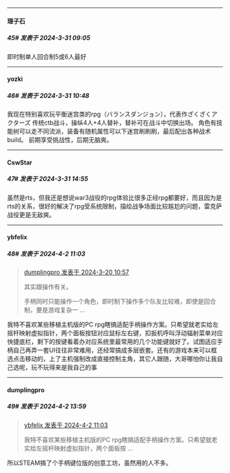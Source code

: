 ﻿
*****

####  理子石  
##### 45#       发表于 2024-3-31 09:05

即时制单人回合制5或6人最好


*****

####  yozki  
##### 46#       发表于 2024-3-31 10:48

我现在特别喜欢玩平衡迷宫类的rpg（バランスダンジョン），代表作ざくざくアクターズ
传统ctb战斗，操纵4人+4人替补，替补可在战斗中切换出场。
角色有技能树可以走不同流派，装备有随机属性可以下迷宫刷刷刷，最后配出各种战术build。
前期享受挑战性，后期无脑爽。


*****

####  CswStar  
##### 47#       发表于 2024-3-31 14:55

虽然是rts，但我还是想说war3战役的rpg体验比很多正经rpg都要好，而且因为是rts的关系，很好的解决了rpg受系统限制，描绘战争场面比较尴尬的问题，雷克萨战役更是无敌爽。


*****

####  ybfelix  
##### 48#       发表于 2024-4-2 11:03

<blockquote><a href="httphttps://bbs.saraba1st.com/2b/forum.php?mod=redirect&amp;goto=findpost&amp;pid=64307949&amp;ptid=2176271" target="_blank">dumplingpro 发表于 2024-3-20 10:57</a>

其实跟操作有关。

手柄同时只能操作一个角色，即时制下操作多个队友比较难，即使是回合制，要是游戏复杂一 ...</blockquote>
我特不喜欢某些移植主机版的PC rpg瞎搞适配手柄操作方案。只希望就老实给左摇杆映射虚拟指针，两个面板按钮对应鼠标左右键，扣扳机呼叫浮动辐射菜单对应快捷底栏，剩下的按键看着办对应系统里最常用的几个功能键就好了。试图适应手柄自己再弄一套UI往往非常难用，还经常搞成多层嵌套。还有的游戏本来可以框选点击移动的，上了主机强制改成直接控制主角，其它人跟随，大哥哪怕你让我自己选呢，玩不玩得来是我自己的事


*****

####  dumplingpro  
##### 49#       发表于 2024-4-2 13:59

<blockquote><a href="httphttps://bbs.saraba1st.com/2b/forum.php?mod=redirect&amp;goto=findpost&amp;pid=64456581&amp;ptid=2176271" target="_blank">ybfelix 发表于 2024-4-2 11:03</a>

我特不喜欢某些移植主机版的PC rpg瞎搞适配手柄操作方案。只希望就老实给左摇杆映射虚拟指针，两个面板按 ...</blockquote>
所以STEAM搞了个手柄键位版的创意工坊，虽然用的人不多。

